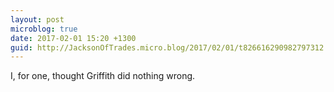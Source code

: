 ```yaml
---
layout: post
microblog: true
date: 2017-02-01 15:20 +1300
guid: http://JacksonOfTrades.micro.blog/2017/02/01/t826616290982797312.html
---
```

I, for one, thought Griffith did nothing wrong.
